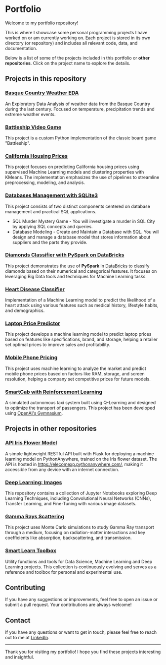 # Portfolio

Welcome to my portfolio repository!

This is where I showcase some personal programming projects I have worked on or am currently working on. Each project is stored in its own directory (or repository) and includes all relevant code, data, and documentation.

Below is a list of some of the projects included in this portfolio or **other repositories**. Click on the project name to explore the details.

## Projects in this repository

### [Basque Country Weather EDA](./basque_country_weather_eda)

An Exploratory Data Analysis of weather data from the Basque Country during the last century. Focused on temperature, precipitation trends and extreme weather events.

### [Battleship Video Game](./battleship_videogame)

This project is a custom Python implementation of the classic board game "Battleship".

### [California Housing Prices](./california_housing_prices)

This project focuses on predicting California housing prices using supervised Machine Learning models and clustering properties with KMeans. The implementation emphasizes the use of pipelines to streamline preprocessing, modeling, and analysis.

### [Databases Management with SQLite3](./databases_sql)

This project consists of two distinct components centered on database management and practical SQL applications.

* SQL Murder Mystery Game - You will investigate a murder in SQL City by applying SQL concepts and queries.
* Database Modeling - Create and Maintain a Database with SQL. You will design and manage a database model that stores information about suppliers and the parts they provide.

### [Diamonds Classifier with PySpark on DataBricks](./diamonds_big_data_pyspark/)

This project demonstrates the use of **PySpark** in [DataBricks](https://www.databricks.com/) to classify diamonds based on their numerical and categorical features. It focuses on leveraging Big Data tools and techniques for Machine Learning tasks.

### [Heart Disease Classifier](./heart_disease_classifier)

Implementation of a Machine Learning model to predict the likelihood of a heart attack using various features such as medical history, lifestyle habits, and demographics.

### [Laptop Price Predictor](./laptop_price_predictor)

This project develops a machine learning model to predict laptop prices based on features like specifications, brand, and storage, helping a retailer set optimal prices to improve sales and profitability.

### [Mobile Phone Pricing](./mobile_phone_pricing)

This project uses machine learning to analyze the market and predict mobile phone prices based on factors like RAM, storage, and screen resolution, helping a company set competitive prices for future models.

### [SmartCab with Reinforcement Learning](./smartcab_reinforcement_learning/)

A simulated autonomous taxi system built using Q-Learning and designed to optimize the transport of passengers. This project has been developed using [OpenAI's Gymnasium](https://gymnasium.farama.org/index.html).

## Projects in other repositories

### [API Iris Flower Model](https://github.com/elecomexp/api_iris_model)

A simple lightweight RESTful API built with Flask for deploying a machine learning model on PythonAnywhere, trained on the Iris flower dataset. The API is hosted in https://elecomexp.pythonanywhere.com/, making it accessible from any device with an internet connection.

### [Deep Learning: Images](https://github.com/elecomexp/deep_learning_images)

This repository contains a collection of Jupyter Notebooks exploring Deep Learning Techniques, including Convolutional Neural Networks (CNNs), Transfer Learning, and Fine-Tuning with various image datasets.

### [Gamma Rays Scattering](https://github.com/elecomexp/gamma_rays_scattering)

This project uses Monte Carlo simulations to study Gamma Ray transport through a medium, focusing on radiation-matter interactions and key coefficients like absorption, backscattering, and transmission.

### [Smart Learn Toolbox](https://github.com/elecomexp/smart_learn_toolbox)

Utility functions and tools for Data Science, Machine Learning and Deep Learning projects. This collection is continuously evolving and serves as a reference and toolbox for personal and experimental use.

## Contributing

If you have any suggestions or improvements, feel free to open an issue or submit a pull request. Your contributions are always welcome!

## Contact

If you have any questions or want to get in touch, please feel free to reach out to me at [LinkedIn](https://www.linkedin.com/in/landercombarroexposito/).

---

Thank you for visiting my portfolio! I hope you find these projects interesting and insightful.
